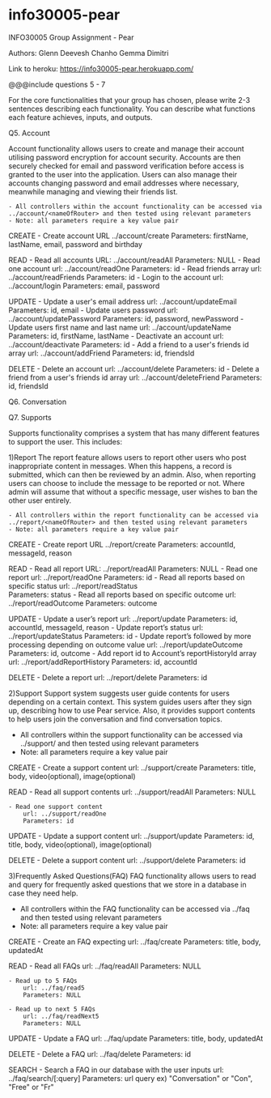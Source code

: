 # info30005-pear

INFO30005 Group Assignment - Pear

Authors: Glenn Deevesh Chanho Gemma Dimitri

Link to heroku:
https://info30005-pear.herokuapp.com/

@@@include questions 5 - 7

For the core functionalities that your group has chosen, please write 2-3 sentences describing each functionality. You can describe what functions each feature achieves, inputs, and outputs.

Q5. Account

Account functionality allows users to create and manage their account utilising password encryption for account security. Accounts are then securely checked for email and password verification before access is granted to the user into the application. Users can also manage their accounts changing password and email addresses where necessary, meanwhile managing and viewing their friends list.

	- All controllers within the account functionality can be accessed via ../account/<nameOfRouter> and then tested using relevant parameters
	- Note: all parameters require a key value pair

CREATE
	- Create account
		URL ../account/create
		Parameters: firstName, lastName, email, password and birthday

READ
	- Read all accounts
		URL: ../account/readAll
		Parameters: NULL
	- Read one account
		url: ../account/readOne
		Parameters: id
	- Read friends array
		url: ../account/readFriends
		Parameters: id
	- Login to the account
		url: ../account/login
		Parameters: email, password

UPDATE
	- Update a user's email address
		url: ../account/updateEmail
		Parameters: id, email
	- Update users password
		url: ../account/updatePassword
		Parameters: id, password, newPassword
	- Update users first name and last name
		url: ../account/updateName
		Parameters: id, firstName, lastName
	- Deactivate an account
		url: ../account/deactivate
		Parameters: id
	- Add a friend to a user's friends id array
		url: ../account/addFriend
		Parameters: id, friendsId

DELETE
	- Delete an account
		url: ../account/delete
		Parameters: id
	- Delete a friend from a user's friends id array
		url: ../account/deleteFriend
		Parameters: id, friendsId

Q6. Conversation


Q7. Supports

Supports functionality comprises a system that has many different features to support the user. This includes:

1)Report
	The report feature allows users to report other users who post inappropriate content in messages. When this happens, a record is submitted, which can then be reviewed by an admin.
	Also, when reporting users can choose to include the message to be reported or not. Where admin will assume that without a specific message, user wishes to ban the other user entirely.

	- All controllers within the report functionality can be accessed via ../report/<nameOfRouter> and then tested using relevant parameters
	- Note: all parameters require a key value pair

CREATE
	- Create report
		URL ../report/create
		Parameters: accountId, messageId, reason

READ
	- Read all report
		URL: ../report/readAll
		Parameters: NULL
	- Read one report
		url: ../report/readOne
		Parameters: id
	- Read all reports based on specific status
		url: ../report/readStatus  
		Parameters: status
	- Read all reports based on specific outcome
		url: ../report/readOutcome
		Parameters: outcome

UPDATE
	- Update a user’s report
		url: ../report/update
		Parameters: id, accountId, messageId, reason
	- Update report’s status
		url: ../report/updateStatus
		Parameters: id
	- Update report’s followed by more processing depending on outcome value
		url: ../report/updateOutcome
		Parameters: id, outcome
	- Add report id to Account’s reportHistoryId array
		url: ../report/addReportHistory
		Parameters: id, accountId

DELETE
	- Delete a report
		url: ../report/delete
		Parameters: id

2)Support
Support system suggests user guide contents for users depending on a certain context. This system guides users after they sign up, describing how to use Pear service. Also, it provides support contents to help users join the conversation and find conversation topics.

- All controllers within the support functionality can be accessed via ../support/<nameOfRouter> and then tested using relevant parameters
- Note: all parameters require a key value pair

CREATE
	- Create a support content
		url: ../support/create
	 	Parameters: title, body, video(optional), image(optional)

READ
	- Read all support contents
		url: ../support/readAll
		Parameters: NULL

	- Read one support content
		url: ../support/readOne
		Parameters: id

UPDATE
	- Update a support content
		url: ../support/update
		Parameters: id, title, body, video(optional), image(optional)

DELETE
	- Delete a support content
		url: ../support/delete
		Parameters: id

3)Frequently Asked Questions(FAQ)
FAQ functionality allows users to read and query for frequently asked questions that we store in a database in case they need help.

- All controllers within the FAQ functionality can be accessed via ../faq <nameOfRouter> and then tested using relevant parameters
- Note: all parameters require a key value pair

CREATE
	- Create an FAQ expecting
		url: ../faq/create
	 	Parameters: title, body, updatedAt

READ
	- Read all FAQs
		url: ../faq/readAll
		Parameters: NULL

	- Read up to 5 FAQs
		url: ../faq/read5
		Parameters: NULL

	- Read up to next 5 FAQs
		url: ../faq/readNext5
		Parameters: NULL

UPDATE
	- Update a FAQ
		url: ../faq/update
		Parameters: title, body, updatedAt

DELETE
	- Delete a FAQ
		url: ../faq/delete
		Parameters: id

SEARCH
	- Search a FAQ in our database with the user inputs
		url: ../faq/search/[:query]
		Parameters: url query ex) "Conversation" or "Con", "Free" or "Fr"
